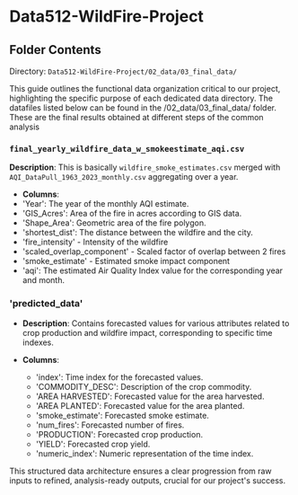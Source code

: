 # Data512-WildFire-Project
## Folder Contents

Directory: `Data512-WildFire-Project/02_data/03_final_data/`

This guide outlines the functional data organization critical to our project, highlighting the specific purpose of each dedicated data directory.
The datafiles listed below can be found in the /02_data/03_final_data/ folder. These are the final results obtained at different steps of the common analysis

### `final_yearly_wildfire_data_w_smokeestimate_aqi.csv`

**Description**: This is basically `wildfire_smoke_estimates.csv` merged with `AQI_DataPull_1963_2023_monthly.csv` aggregating over a year.

- **Columns**:  
- 'Year': The year of the monthly AQI estimate.  
-  'GIS_Acres': Area of the fire in acres according to GIS data.
- 'Shape_Area': Geometric area of the fire polygon.
- 'shortest_dist': The distance between the wildfire and the city.  
- 'fire_intensity' - Intensity of the wildfire
- 'scaled_overlap_component' - Scaled factor of overlap between 2 fires
- 'smoke_estimate' - Estimated smoke impact component
- 'aqi': The estimated Air Quality Index value for the corresponding year and month.   

### 'predicted_data'

- **Description**: Contains forecasted values for various attributes related to crop production and wildfire impact, corresponding to specific time indexes.

- **Columns**:
  - 'index': Time index for the forecasted values.
  - 'COMMODITY_DESC': Description of the crop commodity.
  - 'AREA HARVESTED': Forecasted value for the area harvested.
  - 'AREA PLANTED': Forecasted value for the area planted.
  - 'smoke_estimate': Forecasted smoke estimate.
  - 'num_fires': Forecasted number of fires.
  - 'PRODUCTION': Forecasted crop production.
  - 'YIELD': Forecasted crop yield.
  - 'numeric_index': Numeric representation of the time index.


This structured data architecture ensures a clear progression from raw inputs to refined, analysis-ready outputs, crucial for our project's success.


